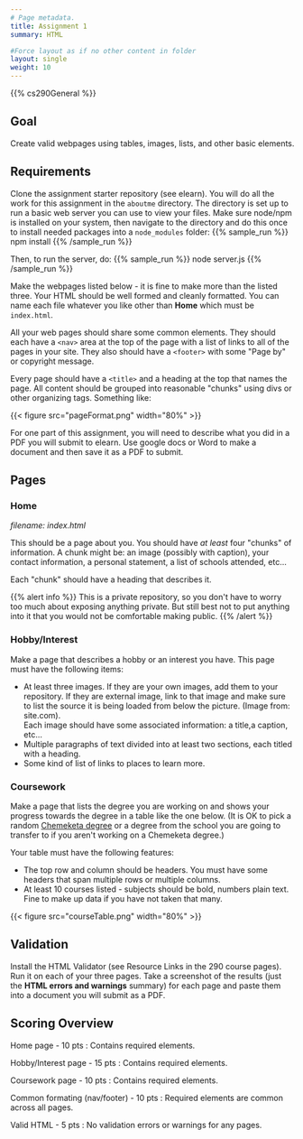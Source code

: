 ```yaml
---
# Page metadata.
title: Assignment 1
summary: HTML

#Force layout as if no other content in folder
layout: single
weight: 10
---
```


{{% cs290General %}}

## Goal

Create valid webpages using tables, images, lists, and other basic elements.

## Requirements

Clone the assignment starter repository (see elearn). You will do all the work
for this assignment in the `aboutme` directory. The directory is set up to run
a basic web server you can use to view your files. Make sure node/npm is
installed on your system, then navigate to the directory and do this once
to install needed packages into a `node_modules` folder:
{{% sample_run %}}
npm install
{{% /sample_run %}}

Then, to run the server, do:
{{% sample_run %}}
node server.js
{{% /sample_run %}}

Make the webpages listed below - it is fine to make more than the listed three.
Your HTML should be well formed and cleanly formatted. You can name each file whatever
you like other than **Home** which must be `index.html`.

All your web pages should share some common elements. They should each have a `<nav>` area at
the top of the page with a list of links to all of the pages in your site.
They also should have a `<footer>` with some "Page by" or copyright message.

Every page should have a `<title>` and a heading at the top that names the page. All content
should be grouped into reasonable "chunks" using divs or other organizing tags. Something like:

{{< figure src="pageFormat.png" width="80%" >}}

For one part of this assignment, you will need to describe what you did in a PDF you will
submit to elearn. Use google docs or Word to make a document and then save it as a PDF to submit.

## Pages

### Home

*filename: index.html*

This should be a page about you. You should have *at least* four "chunks" of information. A chunk
might be: an image (possibly with caption), your contact information, a personal statement,
a list of schools attended, etc...

Each "chunk" should have a heading that describes it.

{{% alert info %}}
This is a private repository, so you don't have to worry too much about exposing anything private.
But still best not to put anything into it that you would not be comfortable making public.
{{% /alert %}}

### Hobby/Interest

Make a page that describes a hobby or an interest you have. This page must have the following items:

* At least three images. If they are your own images, add them to your repository. If they are
external image, link to that image and make sure to list the source it is being loaded from below
the picture. (Image from: site.com).  
Each image should have some associated information: a title,a caption, etc...
* Multiple paragraphs of text divided into at least two sections, each titled with a heading.
* Some kind of list of links to places to learn more.

### Coursework

Make a page that lists the degree you are working on and shows your progress towards the degree
in a table like the one below. (It is OK to pick a random [Chemeketa degree](https://www.chemeketa.edu/programs-classes/degrees/)
or a degree from the school you are going to transfer to if you aren't working on a Chemeketa degree.)

Your table must have the following features:

* The top row and column should be headers. You must have some headers that span multiple
rows or multiple columns.
* At least 10 courses listed - subjects should be bold, numbers plain text. Fine to make up data if
you have not taken that many.

{{< figure src="courseTable.png" width="80%" >}}

## Validation

Install the HTML Validator (see Resource Links in the 290 course pages). Run it on each of your
three pages. Take a screenshot of the results (just the **HTML errors and warnings** summary) for
each page and paste them into a document you will submit as a PDF.

## Scoring Overview

Home page - 10 pts
: Contains required elements.

Hobby/Interest page - 15 pts
: Contains required elements.

Coursework page - 10 pts
: Contains required elements.

Common formating (nav/footer) - 10 pts
: Required elements are common across all pages.

Valid HTML - 5 pts
: No validation errors or warnings for any pages.

